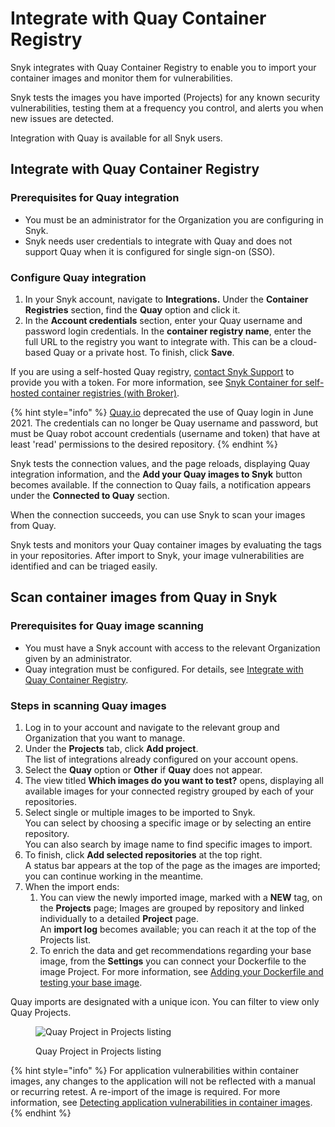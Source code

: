 # Integrate with Quay Container Registry

Snyk integrates with Quay Container Registry to enable you to import your container images and monitor them for vulnerabilities.

Snyk tests the images you have imported (Projects) for any known security vulnerabilities, testing them at a frequency you control, and alerts you when new issues are detected.

Integration with Quay is available for all Snyk users.

## Integrate with Quay Container Registry

### Prerequisites for Quay integration

* You must be an administrator for the Organization you are configuring in Snyk.
* Snyk needs user credentials to integrate with Quay and does not support Quay when it is configured for single sign-on (SSO).

### **Configure Quay integration**

1. In your Snyk account, navigate to **Integrations.** Under the **Container Registries** section, find the **Quay** option and click it.
2. In the **Account credentials** section, enter your Quay username and password login credentials. In the **container registry name**, enter the full URL to the registry you want to integrate with. This can be a cloud-based Quay or a private host. To finish, click **Save**.

If you are using a self-hosted Quay registry, [contact Snyk Support](https://support.snyk.io/hc/en-us/requests/new) to provide you with a token. For more information, see [Snyk Container for self-hosted container registries (with Broker)](../../../enterprise-setup/snyk-broker/snyk-broker-container-registry-agent/integrate-with-self-hosted-container-registries-broker.md).

{% hint style="info" %}
[Quay.io](https://quay.io/) deprecated the use of Quay login in June 2021. The credentials can no longer be Quay username and password, but must be Quay robot account credentials (username and token) that have at least 'read' permissions to the desired repository.
{% endhint %}

Snyk tests the connection values, and the page reloads, displaying Quay integration information, and the **Add your Quay images to Snyk** button becomes available. If the connection to Quay fails, a notification appears under the **Connected to Quay** section.

When the connection succeeds, you can use Snyk to scan your images from Quay.

Snyk tests and monitors your Quay container images by evaluating the tags in your repositories. After import to Snyk, your image vulnerabilities are identified and can be triaged easily.

## Scan container images from Quay in Snyk

### **Prerequisites** for Quay image scanning

* You must have a Snyk account with access to the relevant Organization given by an administrator.
* Quay integration must be configured. For details, see [Integrate with Quay Container Registry](integrate-with-quay-container-registry.md#integrate-with-quay-container-registry).

### **Steps in scanning Quay images**

1. Log in to your account and navigate to the relevant group and Organization that you want to manage.
2. Under the **Projects** tab, click **Add project**.\
   The list of integrations already configured on your account opens.
3. Select the **Quay** option or **Other** if **Quay** does not appear.
4. The view titled **Which images do you want to test?** opens, displaying all available images for your connected registry grouped by each of your repositories.
5. Select single or multiple images to be imported to Snyk.\
   You can select by choosing a specific image or by selecting an entire repository.\
   You can also search by image name to find specific images to import.
6. To finish, click **Add selected repositories** at the top right.\
   A status bar appears at the top of the page as the images are imported; you can continue working in the meantime.
7. When the import ends:
   1. You can view the newly imported image, marked with a **NEW** tag, on the **Projects** page; Images are grouped by repository and linked individually to a detailed **Project** page.\
      An **import log** becomes available; you can reach it at the top of the Projects list.
   2. To enrich the data and get recommendations regarding your base image, from the **Settings** you can connect your Dockerfile to the image Project. For more information, see [Adding your Dockerfile and testing your base image](../scan-your-dockerfile/detect-vulnerable-base-images-from-your-dockerfile.md).

Quay imports are designated with a unique icon. You can filter to view only Quay Projects.

<figure><img src="../../../.gitbook/assets/mceclip1-11-.png" alt="Quay Project in Projects listing"><figcaption><p>Quay Project in Projects listing</p></figcaption></figure>

{% hint style="info" %}
For application vulnerabilities within container images, any changes to the application will not be reflected with a manual or recurring retest. A re-import of the image is required. For more information, see [Detecting application vulnerabilities in container images](../use-snyk-container/detect-application-vulnerabilities-in-container-images.md).
{% endhint %}
